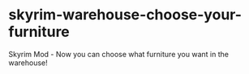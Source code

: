 # skyrim-warehouse-choose-your-furniture
Skyrim Mod - Now you can choose what furniture you want in the warehouse!
